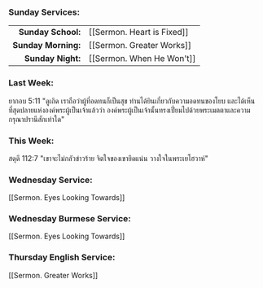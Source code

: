 ### Sunday Services:
| | |
| --:|:-- |
| **Sunday School:**  | [[Sermon. Heart is Fixed]] |
| **Sunday Morning:** | [[Sermon. Greater Works]] |
| **Sunday Night:**   | [[Sermon. When He Won't]] |
### Last Week: 
ยากอบ 5:11 "ดูเถิด เราถือว่าผู้ที่อดทนก็เป็นสุข ท่านได้ยินเกี่ยวกับความอดทนของโยบ และได้เห็นที่สุดปลายแห่งองค์พระผู้เป็นเจ้าแล้วว่า องค์พระผู้เป็นเจ้านั้นทรงเปี่ยมไปด้วยพระเมตตาและความกรุณาปรานีสักเท่าใด"
### This Week:
สดุดี 112:7 "เขาจะไม่กลัวข่าวร้าย จิตใจของเขายึดแน่น วางใจในพระเยโฮวาห์"
### Wednesday Service:
[[Sermon. Eyes Looking Towards]]
### Wednesday Burmese Service:
[[Sermon. Eyes Looking Towards]]
### Thursday English Service:
[[Sermon. Greater Works]]
